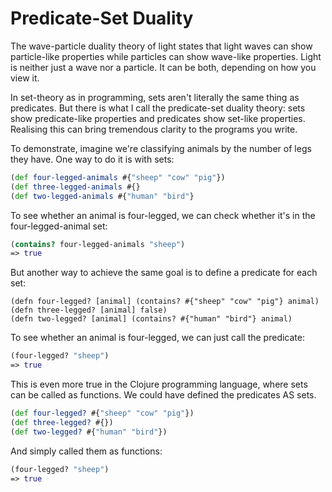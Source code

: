 # Predicate-Set Duality

The wave-particle duality theory of light states that light waves can show particle-like properties while particles can show wave-like properties. Light is neither just a wave nor a particle. It can be both, depending on how you view it.

In set-theory as in programming, sets aren't literally the same thing as predicates. But there is what I call the predicate-set duality theory: sets show predicate-like properties and predicates show set-like properties. Realising this can bring tremendous clarity to the programs you write.

To demonstrate, imagine we're classifying animals by the number of legs they have. One way to do it is with sets:

```clojure
(def four-legged-animals #{"sheep" "cow" "pig"})
(def three-legged-animals #{}
(def two-legged-animals #{"human" "bird"}
```

To see whether an animal is four-legged, we can check whether it's in the four-legged-animal set:
```clojure
(contains? four-legged-animals "sheep")
=> true
```

But another way to achieve the same goal is to define a predicate for each set:
```
(defn four-legged? [animal] (contains? #{"sheep" "cow" "pig"} animal)
(defn three-legged? [animal] false)
(defn two-legged? [animal] (contains? #{"human" "bird"} animal)
```
To see whether an animal is four-legged, we can just call the predicate:
```clojure
(four-legged? "sheep")
=> true
```

This is even more true in the Clojure programming language, where sets can be called as functions. We could have defined the predicates AS sets.

```clojure
(def four-legged? #{"sheep" "cow" "pig"})
(def three-legged? #{})
(def two-legged? #{"human" "bird"})
```
And simply called them as functions:
```clojure
(four-legged? "sheep")
=> true
```
